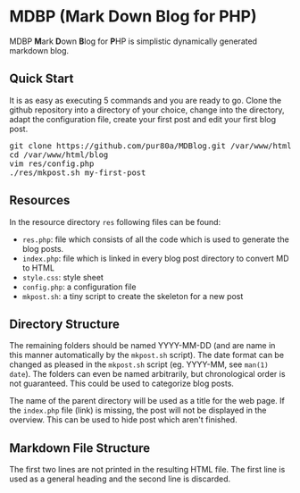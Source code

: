 MDBP (Mark Down Blog for PHP) 
=============================

MDBP **M**ark **D**own **B**log for **P**HP is simplistic dynamically generated markdown blog. 

Quick Start
-----------
It is as easy as executing 5 commands and you are ready to go. Clone the github repository into a directory of your choice, change into the directory, adapt the configuration file, create your first post and edit your first blog post. 
<pre>
git clone https://github.com/pur80a/MDBlog.git /var/www/html/blog 
cd /var/www/html/blog 
vim res/config.php
./res/mkpost.sh my-first-post
</pre>

Resources
---------
In the resource directory `res` following files can be found:
- `res.php`: file which consists of all the code which is used to generate the blog posts. 
- `index.php`: file which is linked in every blog post directory to convert MD to HTML 
- `style.css`: style sheet 
- `config.php`: a configuration file 
- `mkpost.sh`: a tiny script to create the skeleton for a new post 

Directory Structure
-------------------
The remaining folders should be named YYYY-MM-DD (and are name in this manner automatically by the `mkpost.sh` script). The date format can be changed as pleased in the `mkpost.sh` script (eg. YYYY-MM, see `man(1) date`). The folders can even be named arbitrarily, but chronological order is not guaranteed. This could be used to categorize blog posts. 

The name of the parent directory will be used as a title for the web page. If the `index.php` file (link) is missing, the post will not be displayed in the overview. This can be used to hide post which aren't finished. 

Markdown File Structure
-----------------------
The first two lines are not printed in the resulting HTML file. The first line is used as a general heading and the second line is discarded. 

